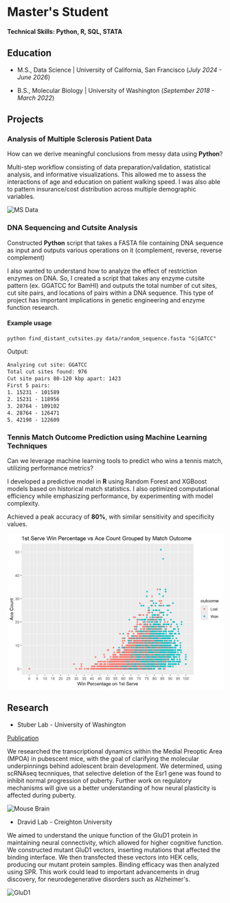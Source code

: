 # Master's Student 

#### Technical Skills: Python, R, SQL, STATA

## Education
- M.S., Data Science | University of California, San Francisco (_July 2024 - June 2026_)

- B.S., Molecular Biology | University of Washington (_September 2018 - March 2022_)

## Projects
### Analysis of Multiple Sclerosis Patient Data

How can we derive meaningful conclusions from messy data using **Python**?

Multi-step workflow consisting of data preparation/validation, statistical analysis, and informative visualizations. This allowed me to assess the interactions of age and education on patient walking speed. I was also able to pattern insurance/cost distribution across multiple demographic variables.

![MS Data](/Images/pairplot.png)

### DNA Sequencing and Cutsite Analysis

Constructed **Python** script that takes a FASTA file containing DNA sequence as input and outputs various operations on it (complement, reverse, reverse complement)

I also wanted to understand how to analyze the effect of restriction enzymes on DNA. So, I created a script that takes any enzyme cutsite pattern (ex. GGATCC for BamHI) and outputs the total number of cut sites, cut site pairs, and locations of pairs within a DNA sequence. This type of project has important implications in genetic engineering and enzyme function research.

#### Example usage
`````
python find_distant_cutsites.py data/random_sequence.fasta "G|GATCC"
`````

Output:
`````
Analyzing cut site: GGATCC
Total cut sites found: 976
Cut site pairs 80-120 kbp apart: 1423
First 5 pairs:
1. 15231 - 101589
2. 15231 - 118956
3. 28764 - 109102
4. 28764 - 126471
5. 42198 - 122609
`````
### Tennis Match Outcome Prediction using Machine Learning Techniques

Can we leverage machine learning tools to predict who wins a tennis match, utilizing performance metrics?

I developed a predictive model in **R** using Random Forest and XGBoost models based on historical match statistics. I also optimized computational efficiency while emphasizing performance, by experimenting with model complexity.

Achieved a peak accuracy of **80%**, with similar sensitivity and specificity values.

![Tennis Data](/Tennis_Predictions/images/1st_ace_scatter.png)

## Research

- Stuber Lab - University of Washington

[Publication](https://www.biorxiv.org/content/10.1101/2021.09.02.458782v1)

We researched the transcriptional dynamics within the Medial Preoptic Area (MPOA) in pubescent mice, with the goal of clarifying the molecular underpinnings behind adolescent brain development. We determined, using scRNAseq tecnniques, that selective deletion of the Esr1 gene was found to inhibit normal progression of puberty. Further work on regulatory mechanisms will give us a better understanding of how neural plasticity is affected during puberty.

![Mouse Brain](/Images/Mouse-Fox3-NFL-small.png)

- Dravid Lab - Creighton University

We aimed to understand the unique function of the GluD1 protein in maintaining neural connectivity, which allowed for higher cognitive function. We constructed mutant GluD1 vectors, inserting mutations that affected the binding interface. We then transfected these vectors into HEK cells, producing our mutant protein samples. Binding efficacy was then analyzed using SPR. This work could lead to important advancements in drug discovery, for neurodegenerative disorders such as Alzheimer's.

![GluD1](/Images/interface.jpg)

